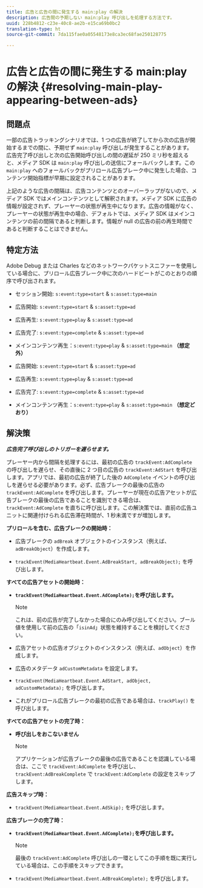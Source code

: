 ```yaml
---
title: 広告と広告の間に発生する main:play の解決
description: 広告間の予期しない main:play 呼び出しを処理する方法です。
uuid: 228b4812-c23e-40c8-ae2b-e15ca69b0bc2
translation-type: ht
source-git-commit: 7da115fae0a05548173e8ca3ec68fae250128775

---
```



# 広告と広告の間に発生する main:play の解決 {#resolving-main-play-appearing-between-ads}

## 問題点

一部の広告トラッキングシナリオでは、1 つの広告が終了してから次の広告が開始するまでの間に、予期せず `main:play` 呼び出しが発生することがあります。広告完了呼び出しと次の広告開始呼び出しの間の遅延が 250 ミリ秒を超えると、メディア SDK は `main:play` 呼び出しの送信にフォールバックします。この `main:play` へのフォールバックがプリロール広告ブレーク中に発生した場合、コンテンツ開始指標が早期に設定されることがあります。

上記のような広告の間隔は、広告コンテンツとのオーバーラップがないので、メディア SDK ではメインコンテンツとして解釈されます。メディア SDK に広告の情報が設定されず、プレーヤーの状態が再生中になります。広告の情報がなく、プレーヤーの状態が再生中の場合、デフォルトでは、メディア SDK はメインコンテンツの前の間隔であると判断します。情報が null の広告の前の再生時間であると判断することはできません。

## 特定方法

Adobe Debug または Charles などのネットワークパケットスニファーを使用している場合に、プリロール広告ブレーク中に次のハードビートがこのとおりの順序で呼び出されます。

* セッション開始: `s:event:type=start` &amp; `s:asset:type=main`
* 広告開始: `s:event:type=start` &amp; `s:asset:type=ad`
* 広告再生: `s:event:type=play` &amp; `s:asset:type=ad`
* 広告完了: `s:event:type=complete` &amp; `s:asset:type=ad`
* メインコンテンツ再生：`s:event:type=play` &amp; `s:asset:type=main` **（想定外）**

* 広告開始: `s:event:type=start` &amp; `s:asset:type=ad`
* 広告再生: `s:event:type=play` &amp; `s:asset:type=ad`
* 広告完了: `s:event:type=complete` &amp; `s:asset:type=ad`
* メインコンテンツ再生：`s:event:type=play` &amp; `s:asset:type=main` **（想定どおり）**

## 解決策

***広告完了呼び出しのトリガーを遅らせます。***

プレーヤー内から間隔を処理するには、最初の広告の `trackEvent:AdComplete` の呼び出しを遅らせ、その直後に 2 つ目の広告の `trackEvent:AdStart` を呼び出します。アプリでは、最初の広告が終了した後の `AdComplete` イベントの呼び出しを遅らせる必要があります。必ず、広告ブレークの最後の広告の `trackEvent:AdComplete` を呼び出します。プレーヤーが現在の広告アセットが広告ブレークの最後の広告であることを識別できる場合は、`trackEvent:AdComplete` を直ちに呼び出します。この解決策では、直前の広告ユニットに関連付けられる広告滞在時間が、1 秒未満ですが増加します。

**プリロールを含む、広告ブレークの開始時：**

* 広告ブレークの `adBreak` オブジェクトのインスタンス（例えば、`adBreakObject`）を作成します。

* `trackEvent(MediaHeartbeat.Event.AdBreakStart, adBreakObject);` を呼び出します。

**すべての広告アセットの開始時：**

* **`trackEvent(MediaHeartbeat.Event.AdComplete);`を呼び出します。**

   >[!NOTE]
   >
   >これは、前の広告が完了しなかった場合にのみ呼び出してください。ブール値を使用して前の広告の「`isinAd`」状態を維持することを検討してください。

* 広告アセットの広告オブジェクトのインスタンス（例えば、`adObject`）を作成します。
* 広告のメタデータ `adCustomMetadata` を設定します。
* `trackEvent(MediaHeartbeat.Event.AdStart, adObject, adCustomMetadata);` を呼び出します。
* これがプリロール広告ブレークの最初の広告である場合は、`trackPlay()` を呼び出します。

**すべての広告アセットの完了時：**

* **呼び出しをおこないません**

   >[!NOTE]
   >
   >アプリケーションが広告ブレークの最後の広告であることを認識している場合は、ここで `trackEvent:AdComplete` を呼び出し、`trackEvent:AdBreakComplete` で `trackEvent:AdComplete` の設定をスキップします。

**広告スキップ時：**

* `trackEvent(MediaHeartbeat.Event.AdSkip);` を呼び出します。

**広告ブレークの完了時：**

* **`trackEvent(MediaHeartbeat.Event.AdComplete);`を呼び出します。**

   >[!NOTE]
   >
   >最後の `trackEvent:AdComplete` 呼び出しの一環としてこの手順を既に実行している場合は、この手順をスキップできます。

* `trackEvent(MediaHeartbeat.Event.AdBreakComplete);` を呼び出します。


